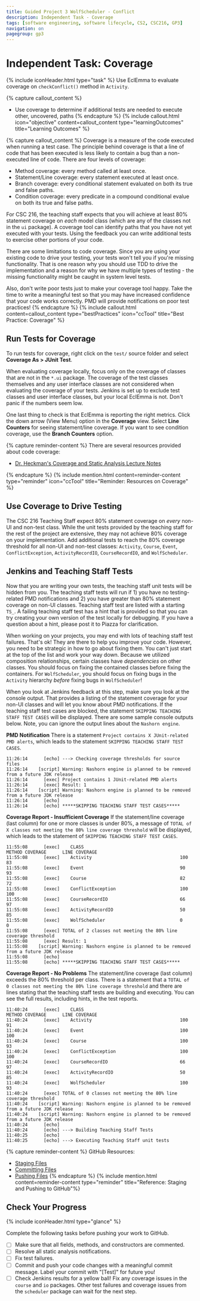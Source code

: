 ```yaml
---
title: Guided Project 3 WolfScheduler - Conflict
description: Independent Task - Coverage
tags: [software engineering, software lifecycle, CS2, CSC216, GP3]
navigation: on
pagegroup: gp3
---
```


# Independent Task: Coverage
{% include iconHeader.html type="task" %}
Use EclEmma to evaluate coverage on `checkConflict()` method in `Activity`.

{% capture callout_content %}
  * Use coverage to determine if additional tests are needed to execute other, uncovered, paths
{% endcapture %}
{% include callout.html icon="objective" content=callout_content type="learningOutcomes" title="Learning Outcomes" %}

{% capture callout_content %}
Coverage is a measure of the code executed when running a test case.  The principle behind coverage is that a line of code that has been executed is less likely to contain a bug than a non-executed line of code.  There are four levels of coverage:

  * Method coverage: every method called at least once.
  * Statement/Line coverage: every statement executed at least once.
  * Branch coverage: every conditional statement evaluated on both its true and false paths.
  * Condition coverage: every predicate in a compound conditional evalue on both its true and false paths.
  
For CSC 216, the teaching staff expects that you will achieve at least 80% statement coverage on *each* model class (which are any of the classes not in the `ui` package).  A coverage tool can identify paths that you have not yet executed with your tests.  Using the feedback you can write additional tests to exercise other portions of your code.

There are some limitations to code coverage.  Since you are using your existing code to drive your testing, your tests won't tell you if you're missing functionality.  That is one reason why you should use TDD to drive the implementation and a reason for why we have multiple types of testing - the missing functionality might be caught in system level tests.

Also, don't write poor tests just to make your coverage tool happy.  Take the time to write a meaningful test so that you may have increased confidence that your code works correctly.  PMD will provide notifications on poor test practices!
{% endcapture %}
{% include callout.html content=callout_content type="bestPractices" icon="ccTool" title="Best Practice: Coverage" %}

## Run Tests for Coverage
To run tests for coverage, right click on the `test/` source folder and select **Coverage As > JUnit Test**.

When evaluating coverage locally, focus only on the coverage of classes that are not in the `*.ui` package.  The coverage of the test classes themselves and any user interface classes are not considered when evaluating the coverage of your tests.  Jenkins is set up to exclude test classes and user interface classes, but your local EclEmma is not.  Don't panic if the numbers seem low.

One last thing to check is that EclEmma is reporting the right metrics.  Click the down arrow (View Menu) option in the **Coverage** view.  Select **Line Counters** for seeing statement/line coverage.  If you want to see condition coverage, use the **Branch Counters** option.


{% capture reminder-content %}
There are several resources provided about code coverage:

  * [Dr. Heckman's Coverage and Static Analysis Lecture Notes](https://pages.github.ncsu.edu/engr-csc216/Heckman/slides/03_Coverage_StaticAnalysis.pdf)
  
{% endcapture %}
{% include mention.html content=reminder-content type="reminder" icon="ccTool" title="Reminder: Resources on Coverage" %}
## Use Coverage to Drive Testing
The CSC 216 Teaching Staff expect 80% statement coverage on *every* non-UI and non-test class.  While the unit tests provided by the teaching staff for the rest of the project are extensive, they may not achieve 80% coverage on your implementation.  Add additional tests to reach the 80% coverage threshold for all non-UI and non-test classes: `Activity`, `Course`, `Event`, `ConflictException`, `ActivityRecordIO`, `CourseRecordIO`, and `WolfScheduler`.

## Jenkins and Teaching Staff Tests
Now that you are writing your own tests, the teaching staff unit tests will be hidden from you.  The teaching staff tests will run if 1) you have no testing-related PMD notifications and 2) you have greater than 80% statement coverage on non-UI classes.  Teaching staff test are listed with a starting `TS_`.  A failing teaching staff test has a hint that is provided so that you can try creating your own version of the test locally for debugging.  If you have a question about a hint, please post it to Piazza for clarification.

When working on your projects, you may end with lots of teaching staff test failures.  That's ok!  They are there to help you improve your code.  However, you need to be strategic in how to go about fixing them.  You can't just start at the top of the list and work your way down.  Because we utilized composition relationships, certain classes have *dependencies* on other classes.  You should focus on fixing the contained classes before fixing the containers.  For `WolfScheduler`, you should focus on fixing bugs in the `Activity` hierarchy *before* fixing bugs in `WolfScheduler`!  

When you look at Jenkins feedback at this step, make sure you look at the console output.  That provides a listing of the statement coverage for your non-UI classes and will let you know about PMD notifications.  If the teaching staff test cases are blocked, the statement `SKIPPING TEACHING STAFF TEST CASES` will be displayed.  There are some sample console outputs below.  Note, you can ignore the output lines about the `Nashorn engine`.

**PMD Notification** There is a statement `Project contains X JUnit-related PMD alerts`, which leads to the statement `SKIPPING TEACHING STAFF TEST CASES`.

```
11:26:14      [echo] ---> Checking coverage thresholds for source files
11:26:14    [script] Warning: Nashorn engine is planned to be removed from a future JDK release
11:26:14      [exec] Project contains 1 JUnit-related PMD alerts
11:26:14      [exec] Result: 1
11:26:14    [script] Warning: Nashorn engine is planned to be removed from a future JDK release
11:26:14      [echo] 
11:26:14      [echo] *****SKIPPING TEACHING STAFF TEST CASES*****
```

**Coverage Report - Insufficient Coverage** If the statement/line coverage (last column) for one or more classes is under 80%, a message of `TOTAL of X classes not meeting the 80% line coverage threshold` will be displayed, which leads to the statement of `SKIPPING TEACHING STAFF TEST CASES`.

```
11:55:08      [exec] 	CLASS                                    METHOD COVERAGE      LINE COVERAGE       
11:55:08      [exec] 	Activity                                 100                  83                  
11:55:08      [exec] 	Event                                    90                   93                  
11:55:08      [exec] 	Course                                   82                   72                  
11:55:08      [exec] 	ConflictException                        100                  100                 
11:55:08      [exec] 	CourseRecordIO                           66                   97                  
11:55:08      [exec] 	ActivityRecordIO                         50                   85                  
11:55:08      [exec] 	WolfScheduler                            0                    0                   
11:55:08      [exec] TOTAL of 2 classes not meeting the 80% line coverage threshold
11:55:08      [exec] Result: 1
11:55:08    [script] Warning: Nashorn engine is planned to be removed from a future JDK release
11:55:08      [echo] 
11:55:08      [echo] *****SKIPPING TEACHING STAFF TEST CASES*****
```

**Coverage Report - No Problems** The statement/line coverage (last column) exceeds the 80% threshold per class.  There is a statement that a `TOTAL of 0 classes not meeting the 80% line coverage threshold` and there are lines stating that the teaching staff tests are building and executing.  You can see the full results, including hints, in the test reports.

```
11:40:24      [exec] 	CLASS                                    METHOD COVERAGE      LINE COVERAGE       
11:40:24      [exec] 	Activity                                 100                  91                  
11:40:24      [exec] 	Event                                    100                  100                 
11:40:24      [exec] 	Course                                   100                  93                  
11:40:24      [exec] 	ConflictException                        100                  100                 
11:40:24      [exec] 	CourseRecordIO                           66                   97                  
11:40:24      [exec] 	ActivityRecordIO                         50                   85                  
11:40:24      [exec] 	WolfScheduler                            100                  93                  
11:40:24      [exec] TOTAL of 0 classes not meeting the 80% line coverage threshold
11:40:24    [script] Warning: Nashorn engine is planned to be removed from a future JDK release
11:40:24    [script] Warning: Nashorn engine is planned to be removed from a future JDK release
11:40:24      [echo] 
11:40:24      [echo] ---> Building Teaching Staff Tests
11:40:25      [echo] 
11:40:25      [echo] ---> Executing Teaching Staff unit tests
```


{% capture reminder-content %} 
GitHub Resources:

  * [Staging Files](https://pages.github.ncsu.edu/engr-csc-software-development/practices-tools/git/git-staging)
  * [Committing Files](https://pages.github.ncsu.edu/engr-csc-software-development/practices-tools/git/git-commit)
  * [Pushing Files](https://pages.github.ncsu.edu/engr-csc-software-development/practices-tools/git/git-push)
{% endcapture %} {% include mention.html content=reminder-content type="reminder" title="Reference: Staging and Pushing to GitHub"%} 
## Check Your Progress
{% include iconHeader.html type="glance" %}

Complete the following tasks before pushing your work to GitHub.

  - [ ] Make sure that all fields, methods, and constructors are commented.
  - [ ] Resolve all static analysis notifications.
  - [ ] Fix test failures.
  - [ ] Commit and push your code changes with a meaningful commit message.  Label your commit with "[Test]" for future you!
  - [ ] Check Jenkins results for a yellow ball!  Fix any coverage issues in the `course` and `io` packages.  Other test failures and coverage issues from the `scheduler` package can wait for the next step.